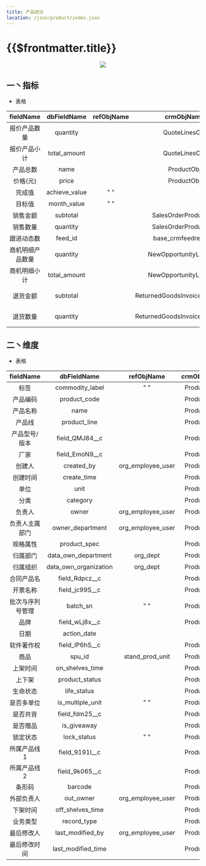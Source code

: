 ```yaml
---
title: 产品统计
location: /json/product/index.json
---
```


# {{$frontmatter.title}}

<p align="center">
  <a href="https://www.shields.io" target="_blank">
    <img src="https://img.shields.io/static/v1?label=产品统计&message=数据链接&color=orange&style=social&logo=appveyor">
  </a>
</p>

## 一丶指标
- 表格

|    fieldName     |  dbFieldName  | refObjName |           crmObjName           | linkObjName | dbObjName |       objectDescribeApiName        |   objShowName    |   type   |
| :--------------: | :-----------: | :--------: | :----------------------------: | :---------: | :-------: | :--------------------------------: | :--------------: | :------: |
|   报价产品数量   |   quantity    |            |         QuoteLinesObj          |             | agg_data  |            quote_lines             |    报价单明细    |  number  |
|   报价产品小计   | total_amount  |            |         QuoteLinesObj          |             | agg_data  |            quote_lines             |    报价单明细    |  number  |
|     产品总数     |     name      |            |           ProductObj           | ProductObj  | agg_data  |            biz_product             |       产品       |   text   |
|     价格(元)     |     price     |            |           ProductObj           |             | agg_data  |            biz_product             |       产品       | currency |
|      完成值      | achieve_value |    " "     |                                |             | agg_data  |           goal_value_obj           |                  |  number  |
|      目标值      |  month_value  |    " "     |                                |             | agg_data  |           goal_value_obj           |                  |  number  |
|     销售金额     |   subtotal    |            |      SalesOrderProductObj      |             | agg_data  |      biz_sales_order_product       |     订单产品     | currency |
|     销售数量     |   quantity    |            |      SalesOrderProductObj      |             | agg_data  |      biz_sales_order_product       |     订单产品     |  number  |
|    跟进动态数    |    feed_id    |            |      base_crmfeedrelation      |             | agg_data  |        base_crmfeedrelation        |     跟进动态     |   " "    |
| 商机明细产品数量 |   quantity    |            |     NewOpportunityLinesObj     |             | agg_data  |       new_opportunity_lines        |     商机明细     |  number  |
|   商机明细小计   | total_amount  |            |     NewOpportunityLinesObj     |             | agg_data  |       new_opportunity_lines        |     商机明细     | currency |
|     退货金额     |   subtotal    |            | ReturnedGoodsInvoiceProductObj |             | agg_data  | biz_returned_goods_invoice_product | 退货单关联的产品 | currency |
|     退货数量     |   quantity    |            | ReturnedGoodsInvoiceProductObj |             | agg_data  | biz_returned_goods_invoice_product | 退货单关联的产品 |  number  |


## 二丶维度
- 表格

|    fieldName     |      dbFieldName      |    refObjName     | crmObjName | linkObjName | dbObjName | objectDescribeApiName | objShowName |       type       | refKeyField | refTargetField  |
| :--------------: | :-------------------: | :---------------: | :--------: | :---------: | :-------: | :-------------------: | :---------: | :--------------: | :---------: | :-------------: |
|       标签       |    commodity_label    |        " "        | ProductObj |             | dim_data  |      biz_product      |    产品     |   select_many    |     " "     |       " "       |
|     产品编码     |     product_code      |                   | ProductObj |             | dim_data  |      biz_product      |    产品     |       text       |             |                 |
|     产品名称     |         name          |                   | ProductObj | ProductObj  | dim_data  |      biz_product      |    产品     |       text       |             |                 |
|      产品线      |     product_line      |                   | ProductObj |             | dim_data  |      biz_product      |    产品     |    select_one    |             |                 |
|  产品型号/版本   |    field_QMJ84__c     |                   | ProductObj |             | dim_data  |      biz_product      |    产品     |       text       |             |                 |
|       厂家       |    field_EmoN9__c     |                   | ProductObj |             | dim_data  |      biz_product      |    产品     |       text       |             |                 |
|      创建人      |      created_by       | org_employee_user | ProductObj |             | dim_data  |      biz_product      |    产品     |     employee     |   user_id   |      name       |
|     创建时间     |      create_time      |                   | ProductObj |             | dim_data  |      biz_product      |    产品     |     datetime     |             |                 |
|       单位       |         unit          |                   | ProductObj |             | dim_data  |      biz_product      |    产品     |    select_one    |             |                 |
|       分类       |       category        |                   | ProductObj |             | dim_data  |      biz_product      |    产品     |    select_one    |             |                 |
|      负责人      |         owner         | org_employee_user | ProductObj |             | dim_data  |      biz_product      |    产品     | object_reference |   user_id   |      name       |
|  负责人主属部门  |   owner_department    | org_employee_user | ProductObj |             | dim_data  |      biz_product      |    产品     |      quote       |   user_id   | main_department |
|     规格属性     |     product_spec      |                   | ProductObj |             | dim_data  |      biz_product      |    产品     |       text       |             |                 |
|     归属部门     |  data_own_department  |     org_dept      | ProductObj |             | dim_data  |      biz_product      |    产品     |    department    |   dept_id   |      name       |
|     归属组织     | data_own_organization |     org_dept      | ProductObj |             | dim_data  |      biz_product      |    产品     |    department    |   dept_id   |      name       |
|    合同产品名    |    field_Rdpcz__c     |                   | ProductObj |             | dim_data  |      biz_product      |    产品     |       text       |             |                 |
|     开票名称     |    field_jc99S__c     |                   | ProductObj |             | dim_data  |      biz_product      |    产品     |       text       |             |                 |
| 批次与序列号管理 |       batch_sn        |        " "        | ProductObj |             | dim_data  |      biz_product      |    产品     |    select_one    |     " "     |       " "       |
|       品牌       |    field_wLj8x__c     |                   | ProductObj |             | dim_data  |      biz_product      |    产品     |       text       |             |                 |
|       日期       |      action_date      |                   |            |             | agg_data  |      biz_product      |    产品     |       date       |             |                 |
|    软件著作权    |    field_IP6hS__c     |                   | ProductObj |             | dim_data  |      biz_product      |    产品     |       text       |             |                 |
|       商品       |        spu_id         |  stand_prod_unit  | ProductObj |   SPUObj    | dim_data  |      biz_product      |    产品     | object_reference |     id      |      name       |
|     上架时间     |    on_shelves_time    |                   | ProductObj |             | dim_data  |      biz_product      |    产品     |     datetime     |             |                 |
|      上下架      |    product_status     |                   | ProductObj |             | dim_data  |      biz_product      |    产品     |    select_one    |             |                 |
|     生命状态     |      life_status      |                   | ProductObj |             | dim_data  |      biz_product      |    产品     |    select_one    |             |                 |
|    是否多单位    |   is_multiple_unit    |        " "        | ProductObj |             | dim_data  |      biz_product      |    产品     |  true_or_false   |     " "     |       " "       |
|     是否共背     |    field_fdm25__c     |                   | ProductObj |             | dim_data  |      biz_product      |    产品     |    select_one    |             |                 |
|     是否赠品     |      is_giveaway      |                   | ProductObj |             | dim_data  |      biz_product      |    产品     |    select_one    |             |                 |
|     锁定状态     |      lock_status      |        " "        | ProductObj |             | dim_data  |      biz_product      |    产品     |    select_one    |     " "     |       " "       |
|   所属产品线1    |    field_9191l__c     |                   | ProductObj |             | dim_data  |      biz_product      |    产品     |    select_one    |             |                 |
|   所属产品线2    |    field_9k065__c     |                   | ProductObj |             | dim_data  |      biz_product      |    产品     |    select_one    |             |                 |
|      条形码      |        barcode        |                   | ProductObj |             | dim_data  |      biz_product      |    产品     |       text       |             |                 |
|    外部负责人    |       out_owner       | org_employee_user | ProductObj |             | dim_data  |      biz_product      |    产品     |     employee     |   user_id   |      name       |
|     下架时间     |   off_shelves_time    |                   | ProductObj |             | dim_data  |      biz_product      |    产品     |     datetime     |             |                 |
|     业务类型     |      record_type      |                   | ProductObj |             | dim_data  |      biz_product      |    产品     |   record_type    |             |                 |
|    最后修改人    |   last_modified_by    | org_employee_user | ProductObj |             | dim_data  |      biz_product      |    产品     |     employee     |   user_id   |      name       |
|   最后修改时间   |  last_modified_time   |                   | ProductObj |             | dim_data  |      biz_product      |    产品     |     datetime     |             |                 |
